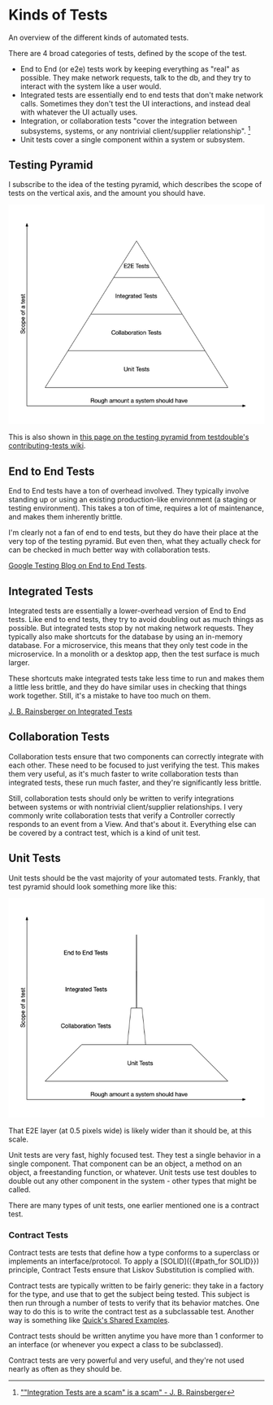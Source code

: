 # Kinds of Tests

An overview of the different kinds of automated tests.

There are 4 broad categories of tests, defined by the scope of the test.

- End to End (or e2e) tests work by keeping everything as "real" as possible. They make network requests, talk to the db, and they try to interact with the system like a user would.
- Integrated tests are essentially end to end tests that don't make network calls. Sometimes they don't test the UI interactions, and instead deal with whatever the UI actually uses.
- Integration, or collaboration tests "cover the integration between subsystems, systems, or any nontrivial client/supplier relationship". [^integration test definition]
- Unit tests cover a single component within a system or subsystem.

## Testing Pyramid

I subscribe to the idea of the testing pyramid, which describes the scope of tests on the vertical axis, and the amount you should have.

![testing pyramid](testing_pyramid.png)

This is also shown in [this page on the testing pyramid from testdouble's contributing-tests wiki](https://github.com/testdouble/contributing-tests/wiki/Testing-Pyramid).

## End to End Tests

End to End tests have a ton of overhead involved. They typically involve standing up or using an existing production-like environment (a staging or testing environment). This takes a ton of time, requires a lot of maintenance, and makes them inherently brittle.

I'm clearly not a fan of end to end tests, but they do have their place at the very top of the testing pyramid. But even then, what they actually check for can be checked in much better way with collaboration tests.

[Google Testing Blog on End to End Tests](https://testing.googleblog.com/2015/04/just-say-no-to-more-end-to-end-tests.html).

## Integrated Tests

Integrated tests are essentially a lower-overhead version of End to End tests. Like end to end tests, they try to avoid doubling out as much things as possible. But integrated tests stop by not making network requests. They typically also make shortcuts for the database by using an in-memory database. For a microservice, this means that they only test code in the microservice. In a monolith or a desktop app, then the test surface is much larger.

These shortcuts make integrated tests take less time to run and makes them a little less brittle, and they do have similar uses in checking that things work together. Still, it's a mistake to have too much on them.

[J. B. Rainsberger on Integrated Tests](https://blog.thecodewhisperer.com/permalink/integrated-tests-are-a-scam)

## Collaboration Tests

Collaboration tests ensure that two components can correctly integrate with each other. These need to be focused to just verifying the test. This makes them very useful, as it's much faster to write collaboration tests than integrated tests, these run much faster, and they're significantly less brittle.

Still, collaboration tests should only be written to verify integrations between systems or with nontrivial client/supplier relationships. I very commonly write collaboration tests that verify a Controller correctly responds to an event from a View. And that's about it. Everything else can be covered by a contract test, which is a kind of unit test.

## Unit Tests

Unit tests should be the vast majority of your automated tests. Frankly, that test pyramid should look something more like this:

![realistic test pyramid](realistic_testing_pyramid.png)

That E2E layer (at 0.5 pixels wide) is likely wider than it should be, at this scale.

Unit tests are very fast, highly focused test. They test a single behavior in a single component. That component can be an object, a method on an object, a freestanding function, or whatever. Unit tests use test doubles to double out any other component in the system - other types that might be called.

There are many types of unit tests, one earlier mentioned one is a contract test.

### Contract Tests

Contract tests are tests that define how a type conforms to a superclass or implements an interface/protocol. To apply a [SOLID]({{#path_for SOLID}}) principle, Contract Tests ensure that Liskov Substitution is complied with.

Contract tests are typically written to be fairly generic: they take in a factory for the type, and use that to get the subject being tested. This subject is then run through a number of tests to verify that its behavior matches. One way to do this is to write the contract test as a subclassable test. Another way is something like [Quick's Shared Examples](https://github.com/Quick/Quick/blob/main/Documentation/en-us/SharedExamples.md).

Contract tests should be written anytime you have more than 1 conformer to an interface (or whenever you expect a class to be subclassed).

Contract tests are very powerful and very useful, and they're not used nearly as often as they should be.

[^integration test definition]: [""Integration Tests are a scam" is a scam" -  J. B. Rainsberger](https://blog.thecodewhisperer.com/permalink/integration-tests-are-a-scam-is-a-scam)


